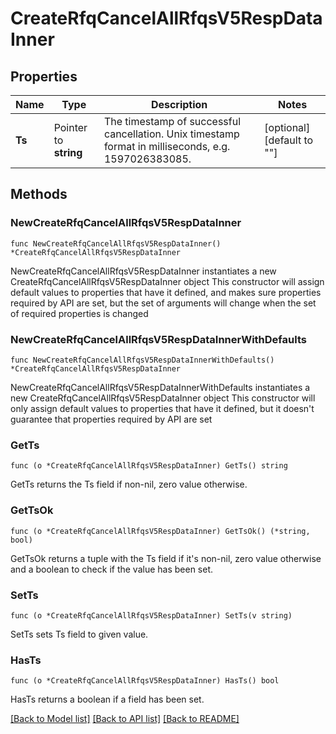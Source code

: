 # CreateRfqCancelAllRfqsV5RespDataInner

## Properties

Name | Type | Description | Notes
------------ | ------------- | ------------- | -------------
**Ts** | Pointer to **string** | The timestamp of successful cancellation. Unix timestamp format in milliseconds, e.g. 1597026383085. | [optional] [default to ""]

## Methods

### NewCreateRfqCancelAllRfqsV5RespDataInner

`func NewCreateRfqCancelAllRfqsV5RespDataInner() *CreateRfqCancelAllRfqsV5RespDataInner`

NewCreateRfqCancelAllRfqsV5RespDataInner instantiates a new CreateRfqCancelAllRfqsV5RespDataInner object
This constructor will assign default values to properties that have it defined,
and makes sure properties required by API are set, but the set of arguments
will change when the set of required properties is changed

### NewCreateRfqCancelAllRfqsV5RespDataInnerWithDefaults

`func NewCreateRfqCancelAllRfqsV5RespDataInnerWithDefaults() *CreateRfqCancelAllRfqsV5RespDataInner`

NewCreateRfqCancelAllRfqsV5RespDataInnerWithDefaults instantiates a new CreateRfqCancelAllRfqsV5RespDataInner object
This constructor will only assign default values to properties that have it defined,
but it doesn't guarantee that properties required by API are set

### GetTs

`func (o *CreateRfqCancelAllRfqsV5RespDataInner) GetTs() string`

GetTs returns the Ts field if non-nil, zero value otherwise.

### GetTsOk

`func (o *CreateRfqCancelAllRfqsV5RespDataInner) GetTsOk() (*string, bool)`

GetTsOk returns a tuple with the Ts field if it's non-nil, zero value otherwise
and a boolean to check if the value has been set.

### SetTs

`func (o *CreateRfqCancelAllRfqsV5RespDataInner) SetTs(v string)`

SetTs sets Ts field to given value.

### HasTs

`func (o *CreateRfqCancelAllRfqsV5RespDataInner) HasTs() bool`

HasTs returns a boolean if a field has been set.


[[Back to Model list]](../README.md#documentation-for-models) [[Back to API list]](../README.md#documentation-for-api-endpoints) [[Back to README]](../README.md)


